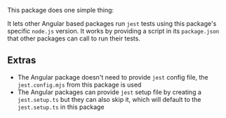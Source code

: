This package does one simple thing:

It lets other Angular based packages run `jest` tests using this package's
specific `node.js` version. It works by providing a script in its `package.json`
that other packages can call to run their tests.

## Extras

- The Angular package doesn't need to provide `jest` config file, the
  `jest.config.mjs` from this package is used
- The Angular packages can provide `jest` setup file by creating a
  `jest.setup.ts` but they can also skip it, which will default to the
  `jest.setup.ts` in this package
